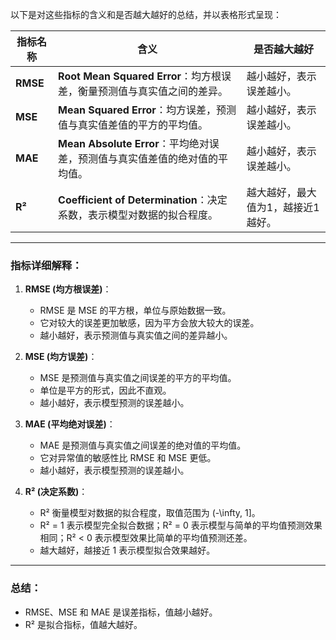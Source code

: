 以下是对这些指标的含义和是否越大越好的总结，并以表格形式呈现：

| 指标名称       | 含义                                                                 | 是否越大越好                  |
|----------------|----------------------------------------------------------------------|-------------------------------|
| **RMSE**       | **Root Mean Squared Error**：均方根误差，衡量预测值与真实值之间的差异。 | 越小越好，表示误差越小。       |
| **MSE**        | **Mean Squared Error**：均方误差，预测值与真实值差值的平方的平均值。   | 越小越好，表示误差越小。       |
| **MAE**        | **Mean Absolute Error**：平均绝对误差，预测值与真实值差值的绝对值的平均值。 | 越小越好，表示误差越小。       |
| **R²**         | **Coefficient of Determination**：决定系数，表示模型对数据的拟合程度。  | 越大越好，最大值为1，越接近1越好。|

---

### 指标详细解释：

1. **RMSE (均方根误差)**：
   - RMSE 是 MSE 的平方根，单位与原始数据一致。
   - 它对较大的误差更加敏感，因为平方会放大较大的误差。
   - 越小越好，表示预测值与真实值之间的差异越小。

2. **MSE (均方误差)**：
   - MSE 是预测值与真实值之间误差的平方的平均值。
   - 单位是平方的形式，因此不直观。
   - 越小越好，表示模型预测的误差越小。

3. **MAE (平均绝对误差)**：
   - MAE 是预测值与真实值之间误差的绝对值的平均值。
   - 它对异常值的敏感性比 RMSE 和 MSE 更低。
   - 越小越好，表示模型预测的误差越小。

4. **R² (决定系数)**：
   - R² 衡量模型对数据的拟合程度，取值范围为 \(-\infty, 1\]。
   - R² = 1 表示模型完全拟合数据；R² = 0 表示模型与简单的平均值预测效果相同；R² < 0 表示模型效果比简单的平均值预测还差。
   - 越大越好，越接近 1 表示模型拟合效果越好。

---

### 总结：
- RMSE、MSE 和 MAE 是误差指标，值越小越好。
- R² 是拟合指标，值越大越好。